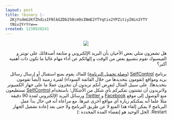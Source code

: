 ```yaml
---
layout: post
title: !binary |-
  2KjYsdmG2KfZhdisIFNlbGZDb250cm9sINmE2YTYqtix2YPZitiyINin2YTY
  tNiv2YrYrw==
created: 1238920241
---
```

<p style="text-align: center;direction: rtl;"><a href="http://visitsteve.com/work/selfcontrol/"><img src="http://farm4.static.flickr.com/3449/3391360023_2a3de42131_o.png" /></a><br /></p>
<p style="direction: rtl; text-align: right;">هل تشعرون مثلي بعض الأحيان بأن البريد الإلكتروني و متابعة أصدقائك على تويتر و الفيسبوك تقوم بتضييع بعض من الوقت و إلهائكم عن أداء مهام غالبا ما تكون ذات أهمية أكبر؟</p>
<p style="direction: rtl; text-align: right;">برنامج <a href="http://visitsteve.com/work/selfcontrol/">SelfControl</a> (<a href="http://visitsteve.com/wp-content/uploads/2009/03/selfcontrol-11.zip">وصلة تحميل البرنامج</a>) للماك يقوم بمنع استقبال أو إرسال رسائل بريد ومواقع (تقومون بتحديدها من خلال القائمة السوداء) لفترة زمنية (أيضا تقومون بتحديدها). على سبيل المثال لنفرض أنكم تريدون أن تنجزون عملا ما على جهاز الكمبيوتر ولاتريدون أن تشتتون تفكيركم بأي شكل من الأشكال؛ باستخدام <a href="http://visitsteve.com/work/selfcontrol/">SelfControl</a> تستطيعون منع الوصول إلى موقع <a href="http://www.facebook.com">Facebook</a> و <a href="http://www.twitter.com">Twitter</a> ورسائل البريد الإلكتروني لمدة 90 دقيقة مثلا علما أنه يمكنكم زيارة أي مواقع أخرى غيرها. مع مراعاة أنه في حال بدأ عمل البرنامج لا يمكن إلغاء هذا المنع لا عن طريق البرنامج ولا حتى بعد إعادة تشغيل الجهاز Restart. الحل الوحيد هو إنقضاء المدة المحددة :)</p>
<p style="direction: rtl; text-align: right;"><br /></p>
<!--break-->
